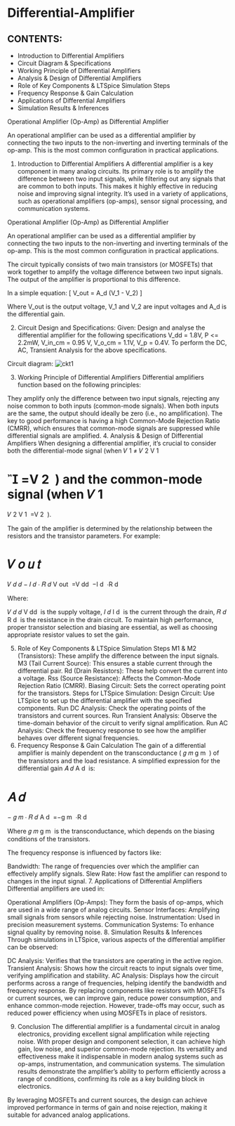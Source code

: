# Differential-Amplifier

## CONTENTS:
* Introduction to Differential Amplifiers
* Circuit Diagram & Specifications
* Working Principle of Differential Amplifiers
* Analysis & Design of Differential Amplifiers
* Role of Key Components & LTSpice Simulation Steps
* Frequency Response & Gain Calculation
* Applications of Differential Amplifiers
* Simulation Results & Inferences




 Operational Amplifier (Op-Amp) as Differential Amplifier

An operational amplifier can be used as a differential amplifier by connecting the two inputs to the non-inverting and inverting terminals of the op-amp. This is the most common configuration in practical applications.

1. Introduction to Differential Amplifiers
A differential amplifier is a key component in many analog circuits. Its primary role is to amplify the difference between two input signals, while filtering out any signals that are common to both inputs. This makes it highly effective in reducing noise and improving signal integrity. It’s used in a variety of applications, such as operational amplifiers (op-amps), sensor signal processing, and communication systems.

Operational Amplifier (Op-Amp) as Differential Amplifier

An operational amplifier can be used as a differential amplifier by connecting the two inputs to the non-inverting and inverting terminals of the op-amp. This is the most common configuration in practical applications.

The circuit typically consists of two main transistors (or MOSFETs) that work together to amplify the voltage difference between two input signals. The output of the amplifier is proportional to this difference.

In a simple equation: \[ V_out = A_d (V_1 - V_2) \]
 
Where 
V_out is the output voltage, V_1 and V_2 are input voltages and A_d is the differential gain.


2. Circuit Design and Specifications:
Given:
Design and analyse the differential amplifier for the following specifications
V_dd = 1.8V, P <= 2.2mW, V_in_cm = 0.95 V, V_o_cm = 1.1V, V_p = 0.4V.
To perform the DC, AC, Transient Analysis for the above specifications.

Circuit diagram:
![ckt1](https://github.com/user-attachments/assets/6b377562-62ad-4e51-844c-d39eeebacc21)


3. Working Principle of Differential Amplifiers
Differential amplifiers function based on the following principles:

They amplify only the difference between two input signals, rejecting any noise common to both inputs (common-mode signals).
When both inputs are the same, the output should ideally be zero (i.e., no amplification).
The key to good performance is having a high Common-Mode Rejection Ratio (CMRR), which ensures that common-mode signals are suppressed while differential signals are amplified.
4. Analysis & Design of Differential Amplifiers
When designing a differential amplifier, it’s crucial to consider both the differential-mode signal (when 
𝑉
1
≠
𝑉
2
V 
1
​
 

=V 
2
​
 ) and the common-mode signal (when 
𝑉
1
=
𝑉
2
V 
1
​
 =V 
2
​
 ).

The gain of the amplifier is determined by the relationship between the resistors and the transistor parameters. For example:

𝑉
𝑜
𝑢
𝑡
=
𝑉
𝑑
𝑑
−
𝐼
𝑑
⋅
𝑅
𝑑
V 
out
​
 =V 
dd
​
 −I 
d
​
 ⋅R 
d
​
 
Where:

𝑉
𝑑
𝑑
V 
dd
​
  is the supply voltage,
𝐼
𝑑
I 
d
​
  is the current through the drain,
𝑅
𝑑
R 
d
​
  is the resistance in the drain circuit.
To maintain high performance, proper transistor selection and biasing are essential, as well as choosing appropriate resistor values to set the gain.

5. Role of Key Components & LTSpice Simulation Steps
M1 & M2 (Transistors): These amplify the difference between the input signals.
M3 (Tail Current Source): This ensures a stable current through the differential pair.
Rd (Drain Resistors): These help convert the current into a voltage.
Rss (Source Resistance): Affects the Common-Mode Rejection Ratio (CMRR).
Biasing Circuit: Sets the correct operating point for the transistors.
Steps for LTSpice Simulation:
Design Circuit: Use LTSpice to set up the differential amplifier with the specified components.
Run DC Analysis: Check the operating points of the transistors and current sources.
Run Transient Analysis: Observe the time-domain behavior of the circuit to verify signal amplification.
Run AC Analysis: Check the frequency response to see how the amplifier behaves over different signal frequencies.
6. Frequency Response & Gain Calculation
The gain of a differential amplifier is mainly dependent on the transconductance (
𝑔
𝑚
g 
m
​
 ) of the transistors and the load resistance. A simplified expression for the differential gain 
𝐴
𝑑
A 
d
​
  is:

𝐴
𝑑
=
−
𝑔
𝑚
⋅
𝑅
𝑑
A 
d
​
 =−g 
m
​
 ⋅R 
d
​
 
Where 
𝑔
𝑚
g 
m
​
  is the transconductance, which depends on the biasing conditions of the transistors.

The frequency response is influenced by factors like:

Bandwidth: The range of frequencies over which the amplifier can effectively amplify signals.
Slew Rate: How fast the amplifier can respond to changes in the input signal.
7. Applications of Differential Amplifiers
Differential amplifiers are used in:

Operational Amplifiers (Op-Amps): They form the basis of op-amps, which are used in a wide range of analog circuits.
Sensor Interfaces: Amplifying small signals from sensors while rejecting noise.
Instrumentation: Used in precision measurement systems.
Communication Systems: To enhance signal quality by removing noise.
8. Simulation Results & Inferences
Through simulations in LTSpice, various aspects of the differential amplifier can be observed:

DC Analysis: Verifies that the transistors are operating in the active region.
Transient Analysis: Shows how the circuit reacts to input signals over time, verifying amplification and stability.
AC Analysis: Displays how the circuit performs across a range of frequencies, helping identify the bandwidth and frequency response.
By replacing components like resistors with MOSFETs or current sources, we can improve gain, reduce power consumption, and enhance common-mode rejection. However, trade-offs may occur, such as reduced power efficiency when using MOSFETs in place of resistors.

9. Conclusion
The differential amplifier is a fundamental circuit in analog electronics, providing excellent signal amplification while rejecting noise. With proper design and component selection, it can achieve high gain, low noise, and superior common-mode rejection. Its versatility and effectiveness make it indispensable in modern analog systems such as op-amps, instrumentation, and communication systems. The simulation results demonstrate the amplifier’s ability to perform efficiently across a range of conditions, confirming its role as a key building block in electronics.

By leveraging MOSFETs and current sources, the design can achieve improved performance in terms of gain and noise rejection, making it suitable for advanced analog applications.

